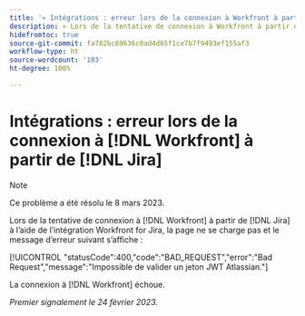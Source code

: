 ```yaml
---
title: '« Intégrations : erreur lors de la connexion à Workfront à partir de Jira »'
description: « Lors de la tentative de connexion à Workfront à partir de Jira à l’aide de l’intégration Workfront for Jira, la page ne se charge pas et un message d’erreur s’affiche. »
hidefromtoc: true
source-git-commit: fa782bc69636c0ad4d65f1ce7b7f9493ef155af3
workflow-type: ht
source-wordcount: '103'
ht-degree: 100%

---
```



# Intégrations : erreur lors de la connexion à [!DNL Workfront] à partir de [!DNL Jira]

>[!NOTE]
>
>Ce problème a été résolu le 8 mars 2023.

Lors de la tentative de connexion à [!DNL Workfront] à partir de [!DNL Jira] à l’aide de l’intégration Workfront for Jira, la page ne se charge pas et le message d’erreur suivant s’affiche :

[!UICONTROL &quot;statusCode&quot;:400,&quot;code&quot;:&quot;BAD_REQUEST&quot;,&quot;error&quot;:&quot;Bad Request&quot;,&quot;message&quot;:&quot;Impossible de valider un jeton JWT Atlassian.&quot;]

La connexion à [!DNL Workfront] échoue.

_Premier signalement le 24 février 2023._

